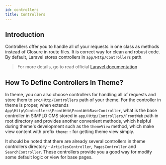 ```yaml
---
id: controllers
title: Controllers
---
```


## Introduction

Controllers offer you to handle all of your requests in one class as methods instead of Closure in route files. It is correct way 
for clean and robust code. By default, Laravel stores controllers in `app/Http/Controllers` path. 

> For more details, go to read official [Laravel documentation](https://laravel.com/docs/5.8/controllers)

## How To Define Controllers In Theme?

In theme, you can also choose controllers for handling all of requests and store them to `src/Http/Controllers` path of 
your theme. For the controller in theme is proper, when extends `App\Http\Controllers\FrontWeb\FrontWebBaseController`, what is the base 
controller in SIMPLO CMS stored in `app/Http/Controllers/FrontWeb` path in root directory and provides another convenient
methods, which helpful during theme's development such as the `themeView` method, which make view content with prefix `theme::` for getting 
theme view simply.

It should be noted that there are already several controllers in theme controllers directory - `ArticlesController`, `PagesController` and 
`SearchController`. These controllers provide you a good way for modify some default logic or view for base pages.